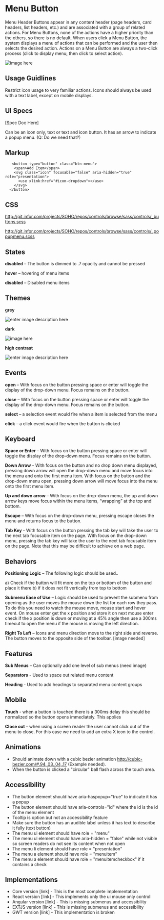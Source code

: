 # Menu Button

Menu Header Buttons appear in any content header (page headers, card headers, list headers, etc.) and are associated with a group of related actions. For Menu Buttons, none of the actions have a higher priority than the others, so there is no default. When users click a Menu Button, the system displays a menu of actions that can be performed and the user then selects the desired action. Actions on a Menu Button are always a two-click process (click to display menu, then click to select action).

![image here](http://git.infor.com/projects/SOHO/repos/controls/browse/specs/images/menubutton-darkui.png?at=ad9c7ab8492e24e1ff4d3c98908e7a8a14eef8f3&raw)


## Usage Guidlines

Restrict icon usage to very familiar actions. Icons should always be used with a text label, except on mobile displays.

## UI Specs

[Spec Doc Here]

Can be an icon only, text or text and icon button. It has an arrow to indicate a popup menu. (Q: Do we need that?)

## Markup

       <button type="button" class="btn-menu">
        <span>Add Item</span>
        <svg class="icon" focusable="false" aria-hidden="true" role="presentation">
          <use xlink:href="#icon-dropdown"></use>
        </svg>
      </button>

## CSS

http://git.infor.com/projects/SOHO/repos/controls/browse/sass/controls/_buttons.scss

http://git.infor.com/projects/SOHO/repos/controls/browse/sass/controls/_popupmenu.scss

## States

**disabled** – The button is dimmed to .7 opacity and cannot be pressed

**hover** – hovering of menu items

**disabled** – Disabled menu items

## Themes

**grey**

![enter image description here](http://git.infor.com/projects/SOHO/repos/controls/browse/specs/images/menubutton-normal.png?at=ad9c7ab8492e24e1ff4d3c98908e7a8a14eef8f3&raw)

**dark**

![image here](http://git.infor.com/projects/SOHO/repos/controls/browse/specs/images/menubutton-darkui.png?at=ad9c7ab8492e24e1ff4d3c98908e7a8a14eef8f3&raw)

**high contrast**

![enter image description here](http://git.infor.com/projects/SOHO/repos/controls/browse/specs/images/menubutton-highcontrast.png?at=ad9c7ab8492e24e1ff4d3c98908e7a8a14eef8f3&raw)


## Events

**open** – With focus on the button pressing space or enter will toggle the display of the drop-down menu. Focus remains on the button.

**close** – With focus on the button pressing space or enter will toggle the display of the drop-down menu. Focus remains on the button.

**select** – a selection event would fire when a item is selected from the menu

**click** – a click event would fire when the button is clicked


## Keyboard

**Space or Enter** – With focus on the button pressing space or enter will toggle the display of the drop-down menu. Focus remains on the button.

**Down Arrow** -  With focus on the button and no drop down menu displayed, pressing down arrow will open the drop-down menu and move focus into the menu and onto the first menu item. With focus on the button and the drop-down menu open, pressing down arrow will move focus into the menu onto the first menu item.

**Up and down arrow** – With focus on the drop-down menu, the up and down arrow keys move focus within the menu items, “wrapping” at the top and bottom.

**Escape** – With focus on the drop-down menu, pressing escape closes the menu and returns focus to the button.

**Tab Key** - With focus on the button pressing the tab key will take the user to the next tab focusable item on the page. With focus on the drop-down menu, pressing the tab key will take the user to the next tab focusable item on the page. Note that this may be difficult to achieve on a web page.


## Behaviors

**Positioning Logic** – The following logic should be used..

a) Check if the button will fit more on the top or bottom of the button and place it there
b) if it does not fit vertically from top to bottom

**Submenu Ease of Use** – Logic should be used to prevent the submenu from opening as the user moves the mouse down the list for each row they pass. To do this you need to watch the mouse move, mouse start and hover event. On mouse enter get the x position and store it on next mouse enter check if the x position is down or moving at a 45% angle then use a 300ms timeout to open the menu if the mouse is moving the left direction.

**Right To Left** – Icons and menu direction move to the right side and reverse. The button moves to the opposite side of the toolbar.
[image needed]


## Features

**Sub Menus** – Can optionally add one level of sub menus (need image)

**Separators** - Used to space out related menu content

**Heading** - Used to add headings to separated menu content groups


## Mobile

**Touch** - when a button is touched there is a 300ms delay this should be normalized so the button opens immediately. This applies

**Close out** - when using a screen reader the user cannot click out of the menu to close. For this case we need to add an extra X icon to the control.


## Animations

 - Should animate down with a cubic bezier animation http://cubic-bezier.com/#.94,.03,.04,.17 (Example needed).
 - When the button is clicked a "circular" ball flash across the touch area.

## Accessibility

 - The button element should have aria-haspopup="true" to indicate it has a popup
 - The button element should have aria-controls="id" where the id is the id of the menu element
 - Tooltip is option but not an accessibility feature
 - Make sure the button has an audible label unless it has text to describe it fully (text button)
 - The menu ul element should have role = "menu"
 - The menu ul element should have aria-hidden = "false" while not visible so screen readers do not see its content when not open
 - The menu li element should have role = "presentation"
 - The menu a element should have role = "menuitem"
- The menu a element should have role = "menuitemcheckbox" if it contains a check

## Implementations

 - Core version [link] - This is the most complete implementation
 - React version [link] - This implements only the ui mouse only control
 - Angular version [link] - This is missing submenus and accessibility
 - EXTJS version [link] - This is missing submenus and accessibility
 - GWT version [link] - This implementation is broken

